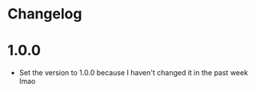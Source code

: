 # Changelog

# 1.0.0

- Set the version to 1.0.0 because I haven't changed it in the past week lmao

